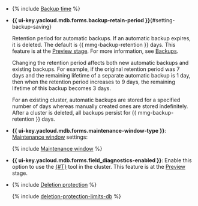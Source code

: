 - {% include [Backup time](../../_includes/mdb/console/backup-time.md) %}

- **{{ ui-key.yacloud.mdb.forms.backup-retain-period }}**{#setting-backup-saving}

   Retention period for automatic backups. If an automatic backup expires, it is deleted. The default is {{ mmg-backup-retention }} days. This feature is at the [Preview stage](../../overview/concepts/launch-stages.md). For more information, see [Backups](../../managed-mongodb/concepts/backup.md).


   Changing the retention period affects both new automatic backups and existing backups. For example, if the original retention period was 7 days and the remaining lifetime of a separate automatic backup is 1 day, then when the retention period increases to 9 days, the remaining lifetime of this backup becomes 3 days.

   For an existing cluster, automatic backups are stored for a specified number of days whereas manually created ones are stored indefinitely. After a cluster is deleted, all backups persist for {{ mmg-backup-retention }} days.

- **{{ ui-key.yacloud.mdb.forms.maintenance-window-type }}**: [Maintenance window](../../managed-mongodb/concepts/maintenance.md) settings:

  {% include [Maintenance window](console/maintenance-window-description.md) %}


- **{{ ui-key.yacloud.mdb.forms.field_diagnostics-enabled }}**: Enable this option to use the [{#T}](../../managed-mongodb/operations/performance-diagnostics.md) tool in the cluster. This feature is at the [Preview](../../overview/concepts/launch-stages.md) stage.

- {% include [Deletion protection](console/deletion-protection.md) %}

   {% include [deletion-protection-limits-db](deletion-protection-limits-db.md) %}
